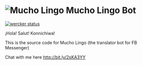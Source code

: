 # ![Mucho Lingo](https://scontent.fbne3-1.fna.fbcdn.net/v/t1.0-1/c1.0.32.32/p34x34/13962517_377253519065046_2963163042529052855_n.png?oh=102df38d5bc6baab47ad89961cf01f7b&oe=59D4C1FE) Mucho Lingo Bot

[![wercker status](https://app.wercker.com/status/eed01eef0cfc331c6e34799e24d330fc/s/master "wercker status")](https://app.wercker.com/project/byKey/eed01eef0cfc331c6e34799e24d330fc)

¡Hola! Salut! Konnichiwa!

This is the source code for Mucho Lingo (the translator bot for FB Messenger)

Chat with me here
http://bit.ly/2sKA3YY
